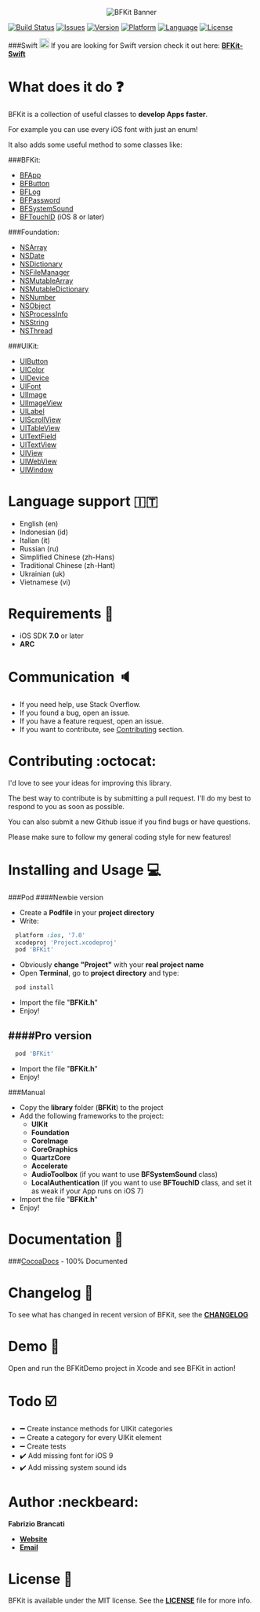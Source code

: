 <p align="center"><img src="http://github.fabriziobrancati.com/bfkit/resources/banner-new.png" alt="BFKit Banner"></p>

[![Build Status](https://travis-ci.org/FabrizioBrancati/BFKit.svg?branch=master)](https://travis-ci.org/FabrizioBrancati/BFKit)
[![Issues](https://img.shields.io/github/issues/FabrizioBrancati/BFKit.svg?style=flat)](https://github.com/FabrizioBrancati/BFKit/issues)
[![Version](https://img.shields.io/cocoapods/v/BFKit.svg?style=flat)](http://cocoadocs.org/docsets/BFKit)
[![Platform](https://img.shields.io/badge/platform-iOS-000000.svg)](http://cocoadocs.org/docsets/BFKit)
[![Language](https://img.shields.io/badge/language-Objective--C-blue.svg)](https://developer.apple.com/library/mac/documentation/Cocoa/Conceptual/ProgrammingWithObjectiveC/Introduction/Introduction.html)
[![License](https://img.shields.io/badge/license-MIT%20License-lightgrey.svg)](https://github.com/FabrizioBrancati/BFKit/blob/master/LICENSE)

###Swift  <img src="http://github.fabriziobrancati.com/bfkit/resources/swift-icon.png" height="20" width="20">
If you are looking for Swift version check it out here: **[BFKit-Swift](https://github.com/FabrizioBrancati/BFKit-Swift)**

What does it do :question:
===========================
BFKit is a collection of useful classes to **develop Apps faster**.

For example you can use every iOS font with just an enum!

It also adds some useful method to some classes like:

###BFKit:
- [BFApp](http://cocoadocs.org/docsets/BFKit/1.5.3/Classes/BFApp.html)
- [BFButton](http://cocoadocs.org/docsets/BFKit/1.5.3/Classes/BFButton.html)
- [BFLog](http://cocoadocs.org/docsets/BFKit/1.5.3/Classes/BFLog.html)
- [BFPassword](http://cocoadocs.org/docsets/BFKit/1.5.3/Classes/BFPassword.html)
- [BFSystemSound](http://cocoadocs.org/docsets/BFKit/1.5.3/Classes/BFSystemSound.html)
- [BFTouchID](http://cocoadocs.org/docsets/BFKit/1.5.3/Classes/BFTouchID.html) (iOS 8 or later)

###Foundation:
- [NSArray](http://cocoadocs.org/docsets/BFKit/1.5.3/Categories/NSArray+BFKit.html)
- [NSDate](http://cocoadocs.org/docsets/BFKit/1.5.3/Categories/NSDate+BFKit.html)
- [NSDictionary](http://cocoadocs.org/docsets/BFKit/1.5.3/Categories/NSDictionary+BFKit.html)
- [NSFileManager](http://cocoadocs.org/docsets/BFKit/1.5.3/Categories/NSFileManager+BFKit.html)
- [NSMutableArray](http://cocoadocs.org/docsets/BFKit/1.5.3/Categories/NSMutableArray+BFKit.html)
- [NSMutableDictionary](http://cocoadocs.org/docsets/BFKit/1.5.3/Categories/NSMutableDictionary+BFKit.html)
- [NSNumber](http://cocoadocs.org/docsets/BFKit/1.5.3/Categories/NSNumber+BFKit.html)
- [NSObject](http://cocoadocs.org/docsets/BFKit/1.5.3/Categories/NSObject+BFKit.html)
- [NSProcessInfo](http://cocoadocs.org/docsets/BFKit/1.5.3/Categories/NSProcessInfo+BFKit.html)
- [NSString](http://cocoadocs.org/docsets/BFKit/1.5.3/Categories/NSString+BFKit.html)
- [NSThread](http://cocoadocs.org/docsets/BFKit/1.5.3/Categories/NSThread+BFKit.html)

###UIKit:
- [UIButton](http://cocoadocs.org/docsets/BFKit/1.5.3/Categories/NSArray+BFKit.html)
- [UIColor](http://cocoadocs.org/docsets/BFKit/1.5.3/Categories/UIColor+BFKit.html)
- [UIDevice](http://cocoadocs.org/docsets/BFKit/1.5.3/Categories/UIDevice+BFKit.html)
- [UIFont](http://cocoadocs.org/docsets/BFKit/1.5.3/Categories/UIFont+BFKit.html)
- [UIImage](http://cocoadocs.org/docsets/BFKit/1.5.3/Categories/UIImage+BFKit.html)
- [UIImageView](http://cocoadocs.org/docsets/BFKit/1.5.3/Categories/UIImageView+BFKit.html)
- [UILabel](http://cocoadocs.org/docsets/BFKit/1.5.3/Categories/UILabel+BFKit.html)
- [UIScrollView](http://cocoadocs.org/docsets/BFKit/1.5.3/Categories/UIScrollView+BFKit.html)
- [UITableView](http://cocoadocs.org/docsets/BFKit/1.5.3/Categories/UITableView+BFKit.html)
- [UITextField](http://cocoadocs.org/docsets/BFKit/1.5.3/Categories/UITextField+BFKit.html)
- [UITextView](http://cocoadocs.org/docsets/BFKit/1.5.3/Categories/UITextView+BFKit.html)
- [UIView](http://cocoadocs.org/docsets/BFKit/1.5.3/Categories/UIView+BFKit.html)
- [UIWebView](http://cocoadocs.org/docsets/BFKit/1.5.3/Categories/UIWebView+BFKit.html)
- [UIWindow](http://cocoadocs.org/docsets/BFKit/1.5.3/Categories/UIWindow+BFKit.html)

Language support :it:
=====================
- English (en)
- Indonesian (id)
- Italian (it)
- Russian (ru)
- Simplified Chinese (zh-Hans)
- Traditional Chinese (zh-Hant)
- Ukrainian (uk)
- Vietnamese (vi)

Requirements :iphone:
=====================
- iOS SDK **7.0** or later
- **ARC**

Communication :speaker:
=======================
- If you need help, use Stack Overflow.
- If you found a bug, open an issue.
- If you have a feature request, open an issue.
- If you want to contribute, see [Contributing](https://github.com/FabrizioBrancati/BFKit#contributing-octocat) section.

Contributing :octocat:
======================
I'd love to see your ideas for improving this library.

The best way to contribute is by submitting a pull request.
I'll do my best to respond to you as soon as possible.

You can also submit a new Github issue if you find bugs or have questions.

Please make sure to follow my general coding style for new features!

Installing and Usage :computer:
===============================
###Pod
####Newbie version
- Create a **Podfile** in your **project directory**
- Write:
```ruby
  platform :ios, '7.0'
  xcodeproj 'Project.xcodeproj'
  pod 'BFKit'
```
- Obviously **change "Project"**  with your **real project name**
- Open **Terminal**, go to **project directory** and type:
```bash
  pod install
```
- Import the file "**BFKit.h**"
- Enjoy!

####Pro version
- 
```ruby 
  pod 'BFKit'
```
- Import the file "**BFKit.h**"
- Enjoy!

###Manual
- Copy the **library** folder (**BFKit**) to the project
- Add the following frameworks to the project:
  - **UIKit**
  - **Foundation**
  - **CoreImage**
  - **CoreGraphics**
  - **QuartzCore**
  - **Accelerate**
  - **AudioToolbox** (if you want to use **BFSystemSound** class)
  - **LocalAuthentication** (if you want to use **BFTouchID** class, and set it as weak if your App runs on iOS 7)
- Import the file "**BFKit.h**"
- Enjoy!

Documentation :100:
===================
###[CocoaDocs](http://cocoadocs.org/docsets/BFKit) - 100% Documented

Changelog :bookmark_tabs:
=========================
To see what has changed in recent version of BFKit, see the **[CHANGELOG](https://github.com/FabrizioBrancati/BFKit/blob/master/CHANGELOG.md)**

Demo :wrench:
=============
Open and run the BFKitDemo project in Xcode and see BFKit in action!

Todo :ballot_box_with_check:
============================
- :heavy_minus_sign: Create instance methods for UIKit categories
- :heavy_minus_sign: Create a category for every UIKit element
- :heavy_minus_sign: Create tests
- :heavy_check_mark: Add missing font for iOS 9
- :heavy_check_mark: Add missing system sound ids

Author :neckbeard:
==================
**Fabrizio Brancati**

- **[Website](http://www.fabriziobrancati.com)**
- **[Email](mailto:fabrizio.brancati@gmail.com)**

License :scroll:
================
BFKit is available under the MIT license. See the **[LICENSE](https://github.com/FabrizioBrancati/BFKit/blob/master/LICENSE)** file for more info.
